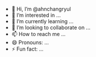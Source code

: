 - 👋 Hi, I’m @ahnchangryul
- 👀 I’m interested in ...
- 🌱 I’m currently learning ...
- 💞️ I’m looking to collaborate on ...
- 📫 How to reach me ...
- 😄 Pronouns: ...
- ⚡ Fun fact: ...

<!---
ahnchangryul/ahnchangryul is a ✨ special ✨ repository because its `README.md` (this file) appears on your GitHub profile.
You can click the Preview link to take a look at your changes.
--->
